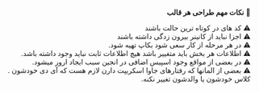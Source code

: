 <div dir="rtl">

:pushpin:	 **نکات مهم طراحی هر قالب** 	 
  
   ⚠️  کد های در کوتاه ترین حالت باشند
  <br>
     ⚠️  اجزا نباید از کانینر بیرون زدگی داشته باشند
<br>
  ⚠️ در هر مرحله از کار سعی شود بکاپ تهیه شود.
  <br>
  ⚠️  اطلاعات هر بخش باید متغییر باشد هیچ اطلاعات ثابت نباید وجود داشته باشد.
 <br>
  ⚠️ در بعضی از مواقع وجود اسپیس اضافی در انجین سبب ایجاد ارور میشود.
<br>
⚠️ بعضی از المانها که رفتارهای جاوا اسکریپت دارن لازم هست که آی دی خودشون . کلاس خودشون یا والدشون تغییر نکنه.
  <br>
  
 </div>
